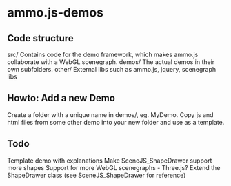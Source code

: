 # ammo.js-demos

## Code structure
src/
   Contains code for the demo framework, which makes ammo.js collaborate with a WebGL scenegraph.
demos/
   The actual demos in their own subfolders.
other/
   External libs such as ammo.js, jquery, scenegraph libs

## Howto: Add a new Demo
Create a folder with a unique name in demos/, eg. MyDemo. Copy js and html files from some other demo into your new folder and use as a template.

## Todo
Template demo with explanations
Make SceneJS_ShapeDrawer support more shapes
Support for more WebGL scenegraphs - Three.js? Extend the ShapeDrawer class (see SceneJS_ShapeDrawer for reference)